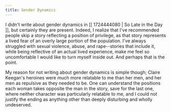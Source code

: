 ```yaml
---
title: Gender Dynamics
---
```


I didn't write about gender dynamics in [[ 1724444080 | So Late in the Day ]], but certainly they are present. Indeed, I realize that I've recommended people skip a story reflecting a position of privilege, as that story represents a lived fear of an overly large portion of the population. I've always struggled with sexual violence, abuse, and rape--stories that include it, while being reflective of an actual lived experience, make me feel so uncomfortable I would like to turn myself inside out. And perhaps that is the point.

My reason for not writing about gender dynamics is simple though; Claire Keegan's heroines were much more relatable to me than her men, and her men as repulsive as they needed to be. One can understand the positions each woman takes opposite the man in the story, save for the last one, where neither character was particularly relatable to me, and I could not justify the ending as anything other than deeply disturbing and wholly undeserved.
